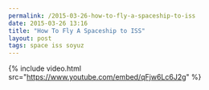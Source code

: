 ```yaml
---
permalink: /2015-03-26-how-to-fly-a-spaceship-to-iss
date: 2015-03-26 13:16
title: "How To Fly A Spaceship to ISS"
layout: post
tags: space iss soyuz
---
```


{% include video.html src="https://www.youtube.com/embed/qFjw6Lc6J2g" %}